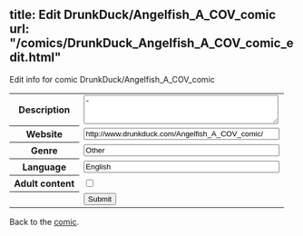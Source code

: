 title: Edit DrunkDuck/Angelfish_A_COV_comic
url: "/comics/DrunkDuck_Angelfish_A_COV_comic_edit.html"
---
Edit info for comic DrunkDuck/Angelfish_A_COV_comic

<form name="comic" action="http://gaepostmail.appspot.com/comic/" method="post">
<table class="comicinfo">
<tr>
<th>Description</th><td><textarea name="description" cols="40" rows="3">-</textarea></td>
</tr>
<tr>
<th>Website</th><td><input type="text" name="url" value="http://www.drunkduck.com/Angelfish_A_COV_comic/" size="40"/></td>
</tr>
<tr>
<th>Genre</th><td><input type="text" name="genre" value="Other" size="40"/></td>
</tr>
<tr>
<th>Language</th><td><input type="text" name="language" value="English" size="40"/></td>
</tr>
<tr>
<th>Adult content</th><td><input type="checkbox" name="adult" value="adult" /></td>
</tr>
<tr>
<th></th><td>
<input type="hidden" name="comic" value="DrunkDuck_Angelfish_A_COV_comic" />
<input type="submit" name="submit" value="Submit" />
</td>
</tr>
</table>
</form>

Back to the [comic](DrunkDuck_Angelfish_A_COV_comic.html).
